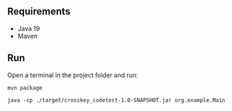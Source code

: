 ## Requirements
- Java 19
- Maven

## Run
Open a terminal in the project folder and run:

```mvn package```

```java -cp ./target/crosskey_codetest-1.0-SNAPSHOT.jar org.example.Main```